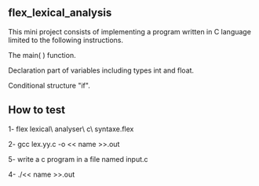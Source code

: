## flex_lexical_analysis

This mini project consists of implementing a program written in C language limited to the following instructions.

The main( ) function.

Declaration part of variables including types int and float.

Conditional structure "if". 


## How to test

1- flex lexical\ analyser\ c\ syntaxe.flex

2- gcc lex.yy.c -o << name >>.out

5- write a c program in a file named input.c

4- ./<< name >>.out
